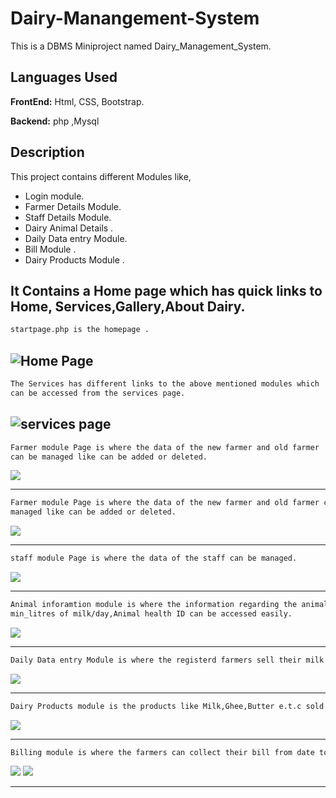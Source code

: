 
# Dairy-Manangement-System
This is a DBMS Miniproject named Dairy_Management_System.

## Languages Used

**FrontEnd:** Html, CSS, Bootstrap.

**Backend:**  php ,Mysql


## Description
This project contains different Modules like, 
- Login module.
- Farmer Details Module. 
- Staff Details Module. 
- Dairy Animal Details . 
- Daily Data entry Module. 
- Bill Module . 
- Dairy Products Module .

It Contains a Home page which has quick links to Home, Services,Gallery,About Dairy.
----------------------------------------------------------------------------------------------------------------------------------------
```bash
startpage.php is the homepage . 
```
![Home Page](Screen_shots/startpage.png)
</br>
----------------------------------------------------------------------------------------------------------------------------------------
```bash
The Services has different links to the above mentioned modules which 
can be accessed from the services page.
```
![services page](Screen_shots/services.png)
</br>
----------------------------------------------------------------------------------------------------------------------------------------
```bash
Farmer module Page is where the data of the new farmer and old farmer 
can be managed like can be added or deleted.
```
![](Screen_shots/Farmer.png)
</br>

----------------------------------------------------------------------------------------------------------------------------------------
```bash
Farmer module Page is where the data of the new farmer and old farmer can be 
managed like can be added or deleted.
```
![](Screen_shots/farmer-1.png)
</br>

----------------------------------------------------------------------------------------------------------------------------------------
```bash
staff module Page is where the data of the staff can be managed.
```
![](Screen_shots/staff.png)
</br>

---------------------------------------------------------------------------------------------------------------------------------------
```bash
Animal inforamtion module is where the information regarding the animal i.e. Cow or Buffalo , 
min_litres of milk/day,Animal health ID can be accessed easily.
```
![](Screen_shots/Animal_info.png)
</br>

---------------------------------------------------------------------------------------------------------------------------------------
```bash
Daily Data entry Module is where the registerd farmers sell their milk to the dairy on daily basis.
```
![](Screen_shots/Daily_Data.png)
</br>

---------------------------------------------------------------------------------------------------------------------------------------
```bash
Dairy Products module is the products like Milk,Ghee,Butter e.t.c sold to the customers of the dairy.
```
![](Screen_shots/products.png)
</br>

--------------------------------------------------------------------------------------------------------------------------------------
```bash
Billing module is where the farmers can collect their bill from date to the to date.
```
![](Screen_shots/Bill.png)
![](Screen_shots/Bill-1.png)

---------------------------------------------------------------------------------------------------------------------------------------





